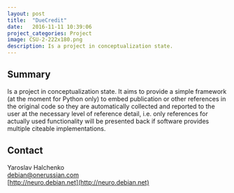 ```yaml
---
layout: post
title:  "DueCredit"
date:   2016-11-11 10:39:06
project_categories: Project
image: CSU-2-222x180.png
description: Is a project in conceptualization state.
---
```

## Summary
Is a project in conceptualization state. It aims to provide a simple framework (at the moment for Python only) to embed publication or other references in the original code so they are automatically collected and reported to the user at the necessary level of reference detail, i.e. only references for actually used functionality will be presented back if software provides multiple citeable implementations.


## Contact  
Yaroslav Halchenko  
[debian@onerussian.com](mailto:debian@onerussian.com)  
[http://neuro.debian.net](http://neuro.debian.net)  
